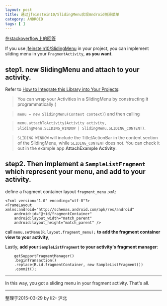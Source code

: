 ```yaml
---
layout: post
title: 通过jfeinstein10/SlidingMenu实现Android侧滑菜单
category: ANDROID
tags: [ ]
---
```


[在stackoverflow上的回答](http://stackoverflow.com/a/29326687/2722270)

If you use [jfeinstein10/SlidingMenu](https://github.com/jfeinstein10/SlidingMenu) in your project, you can implement sliding menu in your `FragmentActivity`, **as you want**.

## step1. new SlidingMenu and attach to your activity.

Refer to [How to Integrate this Library into Your Projects](https://github.com/jfeinstein10/SlidingMenu#how-to-integrate-this-library-into-your-projects):

> You can wrap your Activities in a SlidingMenu by constructing it programmatically (

>`menu = new SlidingMenu(Context context)`) and then calling

> `menu.attachToActivity(Activity activity, SlidingMenu.SLIDING_WINDOW | SlidingMenu.SLIDING_CONTENT)`.

> `SLIDING_WINDOW` will include the Title/ActionBar in the content section of the SlidingMenu, while
> `SLIDING_CONTENT` does not. 
> You can check it out in the example app **AttachExample Activity**.

## step2. Then implement a `SampleListFragment` which represent your menu, and add to your activity.

define a fragment container layout `fragment_menu.xml`:

    <?xml version="1.0" encoding="utf-8"?>
    <FrameLayout xmlns:android="http://schemas.android.com/apk/res/android"
        android:id="@+id/fragmentContainer"
        android:layout_width="match_parent"
        android:layout_height="match_parent" />

call `menu.setMenu(R.layout.fragment_menu);` **to add the fragment container view to your activity**,

Lastly, **add your `SampleListFragment` to your activity's fragment manager**:

		getSupportFragmentManager()
		.beginTransaction()
		.replace(R.id.fragmentContainer, new SampleListFragment())
		.commit();

------

In this way, you got a sliding menu in your fragment activity.
That's all.

---

整理于2015-03-29
by li2- 沪北